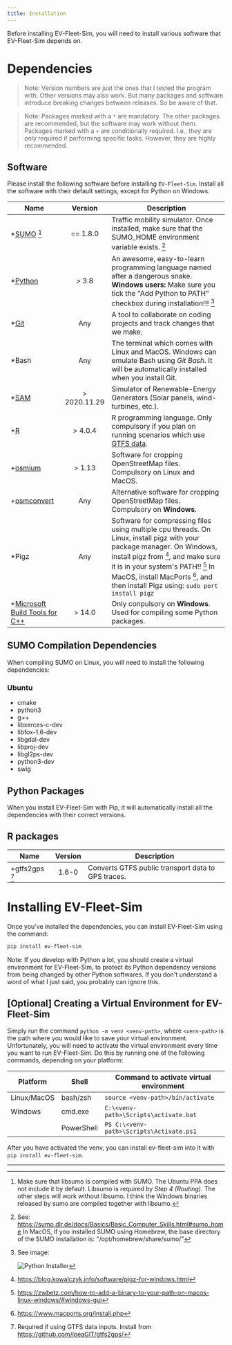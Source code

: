 ```yaml
---
title: Installation
---
```


Before installing EV-Fleet-Sim, you will need to install various software that EV-Fleet-Sim depends on.

Dependencies
============

> Note: Version numbers are just the ones that I tested the program with. Other 
> versions may also work. But many packages and software introduce breaking 
> changes between releases. So be aware of that.

> Note: Packages marked with a `*` are mandatory. The other packages are 
> recommended, but the software may work without them. Packages marked with a
> `+` are conditionally required. I.e., they are only required if performing 
> specific tasks. However, they are highly recommended.


Software
--------

Please install the following software before installing `EV-Fleet-Sim`. Install all the software with their default settings, except for Python on Windows.

| Name                                                                                         |    Version   | Description                                                                                                                                                                                                                                                                              |
|----------------------------------------------------------------------------------------------|:------------:|------------------------------------------------------------------------------------------------------------------------------------------------------------------------------------------------------------------------------------------------------------------------------------------|
| *[SUMO](https://www.eclipse.org/sumo/) [^1]                                                  |   == 1.8.0   | Traffic mobility simulator. Once installed, make sure that the SUMO_HOME environment variable exists. [^0]                                                                                                                                                                               |
| *[Python](https://www.python.org/)                                                           |     > 3.8    | An awesome, easy-to-learn programming language named after a dangerous snake. **Windows users:** Make sure you tick the "Add Python to PATH" checkbox during installation!!! [^5]                                                                                                        |
| *[Git](http://git-scm.com/)                                                                  |      Any     | A tool to collaborate on coding projects and track changes that we make.                                                                                                                                                                                                                 |
| *Bash                                                                                        |      Any     | The terminal which comes with Linux and MacOS. Windows can emulate Bash using *Git Bash*. It will be automatically installed when you install Git.                                                                                                                                       |
| *[SAM](https://sam.nrel.gov/)                                                                | > 2020.11.29 | Simulator of Renewable-Energy Generators (Solar panels, wind-turbines, etc.).                                                                                                                                                                                                            |
| +[R](https://cran.r-project.org/)                                                            |    > 4.0.4   | R programming language. Only compulsory if you plan on running scenarios which use [GTFS data](https://gtfs.org/).                                                                                                                                                                       |
| +[osmium](https://osmcode.org/osmium-tool/)                                                  |    > 1.13    | Software for cropping OpenStreetMap files. Compulsory on Linux and MacOS.                                                                                                                                                                                                                |
| +[osmconvert](https://wiki.openstreetmap.org/wiki/Osmconvert)                                |      Any     | Alternative software for cropping OpenStreetMap files. Compulsory on **Windows**.                                                                                                                                                                                                        |
| *Pigz                                                                                        |      Any     | Software for compressing files using multiple cpu threads. On Linux, install pigz with your package manager. On Windows, install pigz from [^2], and make sure it is in your system's PATH!! [^3] In MacOS, install MacPorts [^4], and then install Pigz using: `sudo port install pigz` |
| +[Microsoft Build Tools for C++](https://visualstudio.microsoft.com/visual-cpp-build-tools/) |    > 14.0    | Only conpulsory on **Windows**. Used for compiling some Python packages.                                                                                                                                                                                                                 |

SUMO Compilation Dependencies
-----------------------------

When compiling SUMO on Linux, you will need to install the following dependencies:

### Ubuntu

- cmake 
- python3 
- g++ 
- libxerces-c-dev 
- libfox-1.6-dev 
- libgdal-dev 
- libproj-dev 
- libgl2ps-dev 
- python3-dev 
- swig  <!-- I think... -->


Python Packages
---------------

When you install EV-Fleet-Sim with Pip, it will automatically install all the dependencies with their correct versions.


R packages
----------

| Name           | Version | Description                                        |
|----------------|:-------:|----------------------------------------------------|
| +gtfs2gps [^6] |  1.6-0  | Converts GTFS public transport data to GPS traces. |


Installing EV-Fleet-Sim
=======================

Once you've installed the dependencies, you can install EV-Fleet-Sim using the command:

```sh
pip install ev-fleet-sim
```

Note: If you develop with Python a lot, you should create a virtual environment for EV-Fleet-Sim, to protect its Python dependency versions from being changed by other Python softwares. If you don't understand a word of what I just said, you probably can ignore this.

[Optional] Creating a Virtual Environment for EV-Fleet-Sim
----------------------------------------------------------

Simply run the command `python -m venv <venv-path>`, where `<venv-path>` is the path where you would like to save your virtual environment. Unfortunately, you will need to activate the virtual environment every time you want to run EV-Fleet-Sim. Do this by running one of the following commands, depending on your platform:

| Platform    | Shell      | Command to activate virtual environment  |
|-------------|------------|------------------------------------------|
| Linux/MacOS | bash/zsh   | `source <venv-path>/bin/activate`        |
| Windows     | cmd.exe    | `C:\<venv-path>\Scripts\activate.bat`    |
|             | PowerShell | `PS C:\<venv-path>\Scripts\Activate.ps1` |

After you have activated the venv, you can install ev-fleet-sim into it with `pip install ev-fleet-sim`.

---

[^0]: See: https://sumo.dlr.de/docs/Basics/Basic_Computer_Skills.html#sumo_home
      In MacOS, if you installed SUMO using Homebrew, the base directory of
      the SUMO installation is: "/opt/homebrew/share/sumo/"

[^1]: Make sure that libsumo is compiled with SUMO. The Ubuntu PPA does not 
      include it by default. Libsumo is required by *Step 4 (Routing)*. The 
      other steps will work without libsumo. I think the Windows binaries 
      released by sumo are compiled together with libsumo.

[^2]: https://blog.kowalczyk.info/software/pigz-for-windows.html

[^3]: https://zwbetz.com/how-to-add-a-binary-to-your-path-on-macos-linux-windows/#windows-gui

[^4]: https://www.macports.org/install.php

[^5]: See image:
    
      ![Python Installer]({{site.baseurl}}/assets/images/docs/python_installation.png)

[^6]: Required if using GTFS data inputs. Install from 
      https://github.com/ipeaGIT/gtfs2gps/
